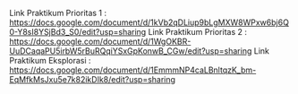 Link Praktikum Prioritas 1 : https://docs.google.com/document/d/1kVb2qDLiup9bLgMXW8WPxw6bj6Q0-Y8sI8YSjBd3_S0/edit?usp=sharing
Link Praktikum Prioritas 2 : https://docs.google.com/document/d/1WgOKBR-UuDCaqaPU5irbW5rBuRQqiYSxGpKonwB_CGw/edit?usp=sharing
Link Praktikum Eksplorasi : https://docs.google.com/document/d/1EmmmNP4caLBnltqzK_bm-EqMfkMsJxu5e7k82ikDIk8/edit?usp=sharing